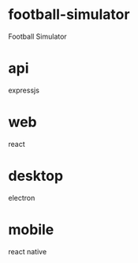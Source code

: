 # football-simulator
Football Simulator


# api
 expressjs
# web
 react
# desktop
 electron
# mobile
 react native


